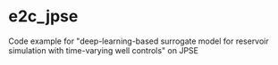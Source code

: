# e2c_jpse
Code example for "deep-learning-based surrogate model for reservoir simulation with time-varying well controls" on JPSE
